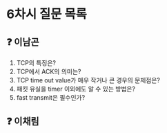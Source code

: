 # 6차시 질문 목록

## ❓ 이남곤

1. TCP의 특징은?
2. TCP에서 ACK의 의미는?
3. TCP time out value가 매우 작거나 큰 경우의 문제점은?
4. 패킷 유실을 timer 이외에도 알 수 있는 방법은?
5. fast transmit은 필수인가?

## ❓ 이채림
